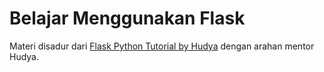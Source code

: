 # Belajar Menggunakan Flask

Materi disadur dari [Flask Python Tutorial by Hudya](https://husite.notion.site/Flask-Python-09c8d6ab7f9943b5b87d986302f2d4e9) dengan arahan mentor Hudya.
